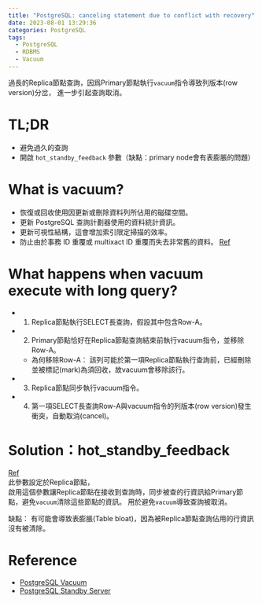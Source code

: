 ```yaml
---
title: "PostgreSQL: canceling statement due to conflict with recovery"
date: 2023-08-01 13:29:36
categories: PostgreSQL
tags:
  - PostgreSQL
  - RDBMS
  - Vacuum
---
```


過長的Replica節點查詢，因爲Primary節點執行`vacuum`指令導致列版本(row version)分岔，
進一步引起查詢取消。

<!-- More -->

# TL;DR
- 避免過久的查詢
- 開啟 `hot_standby_feedback` 參數（缺點：primary node會有表膨脹的問題）

# What is vacuum?
- 恢復或回收使用因更新或刪除資料列所佔用的磁碟空間。
- 更新 PostgreSQL 查詢計劃器使用的資料統計資訊。
- 更新可視性結構，這會增加索引限定掃描的效率。
- 防止由於事務 ID 重覆或 multixact ID 重覆而失去非常舊的資料。
[Ref](https://docs.postgresql.tw/server-administration/routine-database-maintenance-tasks/routine-vacuuming)

# What happens when vacuum execute with long query?
- 1. Replica節點執行SELECT長查詢，假設其中包含Row-A。
- 2. Primary節點恰好在Replica節點查詢結束前執行vacuum指令，並移除Row-A。
  - 為何移除Row-A：
    該列可能於第一項Replica節點執行查詢前，已經刪除並被標記(mark)為須回收，故vacuum會移除該行。
- 3. Replica節點同步執行vacuum指令。
- 4. 第一項SELECT長查詢Row-A與vacuum指令的列版本(row version)發生衝突，自動取消(cancel)。

# Solution：hot_standby_feedback
[Ref](https://www.postgresql.org/docs/current/runtime-config-replication.html#RUNTIME-CONFIG-REPLICATION-STANDBY)  
此參數設定於Replica節點，  
啟用這個參數讓Replica節點在接收到查詢時，同步被查的行資訊給Primary節點，避免`vacuum`清除這些節點的資訊。
用於避免`vacuum`導致查詢被取消。

缺點：
有可能會導致表膨脹(Table bloat)，因為被Replica節點查詢佔用的行資訊沒有被清除。

# Reference
- [PostgreSQL Vacuum](https://docs.postgresql.tw/server-administration/routine-database-maintenance-tasks/routine-vacuuming)
- [PostgreSQL Standby Server](https://www.postgresql.org/docs/current/runtime-config-replication.html#RUNTIME-CONFIG-REPLICATION-STANDBY)
